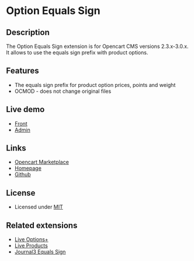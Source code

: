 # Option Equals Sign

## Description
The Option Equals Sign extension is for Opencart CMS versions 2.3.x-3.0.x. It allows to use the equals sign prefix with product options.

## Features
* The equals sign prefix for product option prices, points and weight
* OCMOD - does not change original files

## Live demo
* [Front](http://ocmod.freevar.com/oc3020/a/index.php?route=product/product&product_id=41)
* [Admin](http://ocmod.freevar.com/oc3020/a/admin/index.php?route=catalog/product)

## Links
* [Opencart Marketplace](https://www.opencart.com/index.php?route=marketplace/extension/info&extension_id=34383)
* [Homepage](https://underr.space/en/notes/projects/project-005.html)
* [Github](https://git.io/JvlGE)

## License
* Licensed under [MIT](https://git.io/JvlGz)

## Related extensions
* [Live Options+](https://www.opencart.com/index.php?route=marketplace/extension/info&extension_id=36005)
* [Live Products](https://www.opencart.com/index.php?route=marketplace/extension/info&extension_id=35460)
* [Journal3 Equals Sign](https://www.opencart.com/index.php?route=marketplace/extension/info&extension_id=38532)
